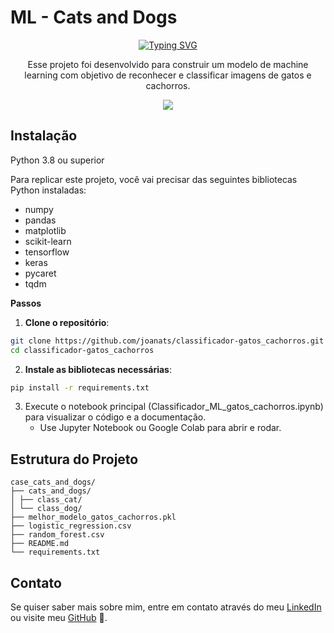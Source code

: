 #  ML - Cats and Dogs

<p align="center">
  <a href="https://git.io/typing-svg">
    <img src="https://readme-typing-svg.demolab.com?font=Fira+Code&pause=1000&color=CBA9F7&center=true&vCenter=true&repeat=true&width=435&lines=Reconhecimento+de+Imagens+%F0%9F%90%B1+%F0%9F%90%B6" alt="Typing SVG" />
  </a>
</p>

<p align="center">
  Esse projeto foi desenvolvido para construir um modelo de machine learning com objetivo de reconhecer e classificar imagens de gatos e cachorros.
</p>

<p align="center">
  <img src="https://i.imgur.com/01K162x.png">
</p>

## Instalação

Python 3.8 ou superior

Para replicar este projeto, você vai precisar das seguintes bibliotecas Python instaladas:

- numpy
- pandas
- matplotlib
- scikit-learn
- tensorflow
- keras
- pycaret
- tqdm
  
**Passos**
1. **Clone o repositório**:

```bash
git clone https://github.com/joanats/classificador-gatos_cachorros.git
cd classificador-gatos_cachorros
```

2. **Instale as bibliotecas necessárias**:

```bash
pip install -r requirements.txt
```

3. Execute o notebook principal (Classificador_ML_gatos_cachorros.ipynb) para visualizar o código e a documentação.
    - Use Jupyter Notebook ou Google Colab para abrir e rodar.

## Estrutura do Projeto
```
case_cats_and_dogs/
├── cats_and_dogs/
│ ├── class_cat/ 
│ └── class_dog/
├── melhor_modelo_gatos_cachorros.pkl
├── logistic_regression.csv
├── random_forest.csv
├── README.md
└── requirements.txt

```
## Contato

Se quiser saber mais sobre mim, entre em contato através do meu [LinkedIn](www.linkedin.com/in/joanatrindade-) ou visite meu [GitHub](https://github.com/joanats) 💜.
